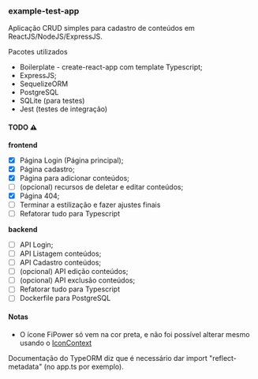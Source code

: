 ### example-test-app

Aplicação CRUD simples para cadastro de conteúdos em ReactJS/NodeJS/ExpressJS.

Pacotes utilizados
- Boilerplate - create-react-app com template Typescript;
- ExpressJS;
- SequelizeORM
- PostgreSQL
- SQLite (para testes)
- Jest (testes de integração)

#### TODO :warning:
**frontend**
- [X] Página Login (Página principal);
- [X] Página cadastro;
- [X] Página para adicionar conteúdos;
- [ ] (opcional) recursos de deletar e editar conteúdos;
- [X] Página 404;
- [ ] Terminar a estilização e fazer ajustes finais
- [ ] Refatorar tudo para Typescript

**backend**
- [ ] API Login;
- [ ] API Listagem conteúdos;
- [ ] API Cadastro conteúdos;
- [ ] (opcional) API edição conteúdos;
- [ ] (opcional) API exclusão conteúdos;
- [ ] Refatorar tudo para Typescript
- [ ] Dockerfile para PostgreSQL

#### Notas

- O ícone FiPower só vem na cor preta, e não foi possível alterar mesmo usando o [IconContext](https://github.com/react-icons/react-icons#configuration)

Documentação do TypeORM diz que é necessário dar import "reflect-metadata" (no app.ts por exemplo).